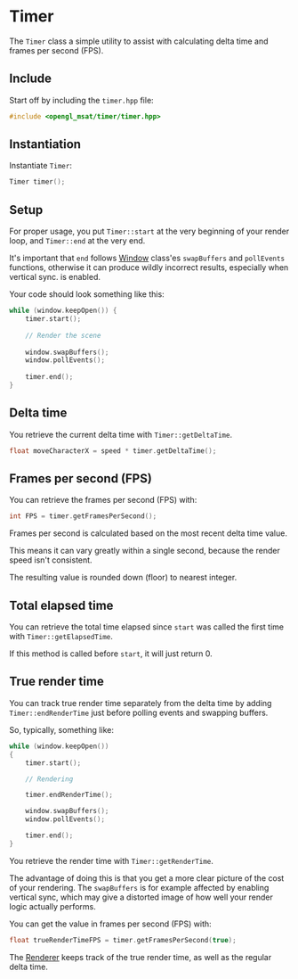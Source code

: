 # Timer

The ``Timer`` class a simple utility to assist with calculating delta time and frames per second (FPS).

## Include

Start off by including the ``timer.hpp`` file:

````c++
#include <opengl_msat/timer/timer.hpp>
````

## Instantiation

Instantiate ``Timer``:

````c++
Timer timer();
````

## Setup

For proper usage, you put ``Timer::start`` at the very beginning of your render loop,
and ``Timer::end`` at the very end.

It's important that ``end`` follows [Window](../window/window.md) class'es
``swapBuffers`` and ``pollEvents`` functions, otherwise it can produce wildly
incorrect results, especially when vertical sync. is enabled.

Your code should look something like this:

````c++
while (window.keepOpen()) {
    timer.start();
    
    // Render the scene
    
    window.swapBuffers();
    window.pollEvents();
    
    timer.end();
}
````

## Delta time

You retrieve the current delta time with ``Timer::getDeltaTime``.

````c++
float moveCharacterX = speed * timer.getDeltaTime();
````

## Frames per second (FPS)

You can retrieve the frames per second (FPS) with:

````c++
int FPS = timer.getFramesPerSecond();
````

Frames per second is calculated based on the most
recent delta time value.

This means it can vary greatly within a single second, because
the render speed isn't consistent.

The resulting value is rounded down (floor) to nearest integer.

## Total elapsed time
You can retrieve the total time elapsed since ``start`` was called the first time
with ``Timer::getElapsedTime``.

If this method is called before ``start``, it will just return 0.

## True render time
You can track true render time separately from the delta time by adding
``Timer::endRenderTime`` just before polling events and swapping buffers.

So, typically, something like:

````c++
while (window.keepOpen())
{
    timer.start();

    // Rendering

    timer.endRenderTime();

    window.swapBuffers();
    window.pollEvents();

    timer.end();
}
````

You retrieve the render time with ``Timer::getRenderTime``.

The advantage of doing this is that you get a more clear picture of the cost
of your rendering. The ``swapBuffers`` is for example affected by enabling vertical sync,
which may give a distorted image of how well your render logic actually performs.

You can get the value in frames per second (FPS) with:

````c++
float trueRenderTimeFPS = timer.getFramesPerSecond(true);
````

The [Renderer](/render/render) keeps track of the true render time,
as well as the regular delta time.